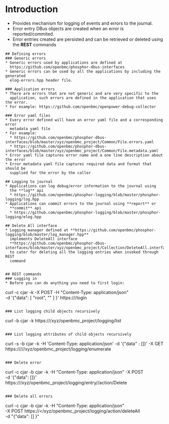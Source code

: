 # Introduction
* Provides mechanism for logging of events and errors to the journal.
* Error entry DBus objects are created when an error is reported/commited.
* Error entries created are persisted and can be retrieved or deleted using the
  **REST** commands

```
## Defining errors
### Generic errors
* Generic errors used by applications are defined at
  https://github.com/openbmc/phosphor-dbus-interfaces
* Generic errors can be used by all the applications by including the generated
  elog-errors.hpp header file.

### Application errors
* There are errors that are not generic and are very specific to the
  application, such errors are defined in the application that uses the error.
* For example: https://github.com/openbmc/openpower-debug-collector

### Error yaml files
* Every error defined will have an error yaml file and a corresponding error
  metadata yaml file
* For example:
  * https://github.com/openbmc/phosphor-dbus-interfaces/blob/master/xyz/openbmc_project/Common/File.errors.yaml
  * https://github.com/openbmc/phosphor-dbus-interfaces/blob/master/xyz/openbmc_project/Common/File.metadata.yaml
* Error yaml file captures error name and a one line description about the error
* Error metadata yaml file captures required data and format that should be
  supplied for the error by the caller

## Logging to journal
* Applications can log debug/error information to the journal using
  the **log** api
  * https://github.com/openbmc/phosphor-logging/blob/master/phosphor-logging/log.hpp
* Applications can commit errors to the journal using **report** or
  **commit** api
  * https://github.com/openbmc/phosphor-logging/blob/master/phosphor-logging/elog.hpp

## Delete All interface
* Logging manager defined at **https://github.com/openbmc/phosphor-logging/blob/master/log_manager.hpp**
  implements DeleteAll interface
  **https://github.com/openbmc/phosphor-dbus-interfaces/blob/master/xyz/openbmc_project/Collection/DeleteAll.interface.yaml**
  to cater for deleting all the logging entries when invoked through REST
  command


## REST commands
### Logging in
* Before you can do anything you need to first login:
```
curl -c cjar -k -X POST -H "Content-Type: application/json" \
-d '{"data": [ "root", "<root password>" ] }' https://<BMC IP>/login
```

### List logging child objects recursively
```
curl -b cjar -k https://<BMC IP>/xyz/openbmc_project/logging/list
```

### List logging attributes of child objects recursively
```
curl -s  -b cjar -k  -H 'Content-Type: application/json' -d '{"data" : []}' -X GET \
https://<BMC IP>///xyz/openbmc_project/logging/enumerate
```

### Delete error
```
curl -c cjar -b cjar -k -H "Content-Type: application/json" -X POST \
-d '{"data": []}' \
https://<BMC IP>/xyz/openbmc_project/logging/entry/<entry num>/action/Delete
```

### Delete all errors
```
curl -c cjar -b cjar -k -H "Content-Type: application/json" \
-X POST https://<<BMC IP>/xyz/openbmc_project/logging/action/deleteAll \
-d "{\"data\": [] }"
```
